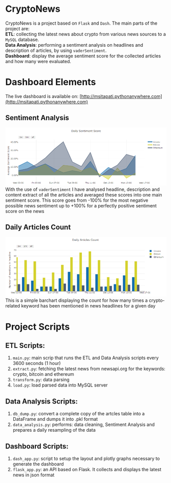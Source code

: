 # CryptoNews
CryptoNews is a project based on `Flask` and `Dash`. The main parts of the project are: <br>
**ETL**: collecting the latest news about crypto from various news sources to a `MySQL` database. <br>
**Data Analysis**: performing a sentiment analysis on headlines and description of articles, by using `vaderSentiment`. <br>
**Dashboard**: display the average sentiment score for the collected articles and how many were evaluated.

# Dashboard Elements
The live dashboard is available on: [http://msitapati.pythonanywhere.com](http://msitapati.pythonanywhere.com)
## Sentiment Analysis
![avg_scores.png](avg_scores.png)
With the use of `vaderSentiment` I have analysed headline, description and content extract of all the articles and averaged these scores into one main sentiment score. This score goes from -100% for the most negative possible news sentiment up to +100% for a perfectly positive sentiment score on the news

## Daily Articles Count
![articles_count.png](articles_count.png)
This is a simple barchart displaying the count for how many times a crypto-related keyword has been mentioned in news headlines for a given day

# Project Scripts
## ETL Scripts:
1) `main.py`: main scrip that runs the ETL and Data Analysis scripts every 3600 seconds (1 hour)
2) `extract.py`: fetching the latest news from newsapi.org for the keywords: crypto, bitcoin and ethereum <br>
3) `transform.py`: data parsing <br>
4) `load.py`: load parsed data into MySQL server <br>

## Data Analysis Scripts:
1) `db_dump.py`: convert a complete copy of the artcles table into a DataFrame and dumps it into .pkl format <br>
2) `data_analysis.py`: performs: data cleaning, Sentiment Analysis and prepares a daily resampling of the data <br>

## Dashboard Scripts:
1) `dash_app.py`: script to setup the layout and plotly graphs necessary to generate the dashboard <br>
2) `flask_app.py`: an API based on Flask. It collects and displays the latest news in json format <br>
